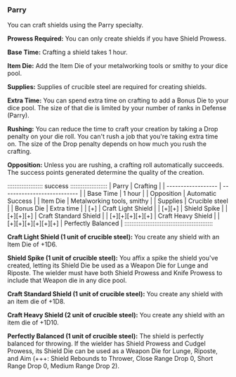 ### Parry

You can craft shields using the Parry specialty.

**Prowess Required:** You can only create shields if you have Shield Prowess.

**Base Time:** Crafting a shield takes 1 hour.

**Item Die:** Add the Item Die of your metalworking tools or smithy to your dice pool.

**Supplies:** Supplies of crucible steel are required for creating shields.

**Extra Time:** You can spend extra time on crafting to add a Bonus Die
to your dice pool. The size of that die is limited by your number of
ranks in Defense (Parry).

**Rushing:** You can reduce the time to craft your creation by taking a
Drop penalty on your die roll. You can't rush a job that you're taking
extra time on. The size of the Drop penalty depends on how much you rush
the crafting.

**Opposition:** Unless you are rushing, a crafting roll automatically
succeeds. The success points generated determine the quality of the
creation.

:::::::::::::::::::: success :::::::::::::::::::::
| Parry              |  Crafting                   |
| ------------------ | --------------------------- |
| Base Time          |  1 hour                     |
| Opposition         |  Automatic Success          |
| Item Die           |  Metalworking tools, smithy |
| Supplies           |  Crucible steel             |
| Bonus Die          |  Extra time                 |
| [+]                |  Craft Light Shield         |
| [+][+]             |  Shield Spike               |
| [+][+][+]          |  Craft Standard Shield      |
| [+][+][+][+][+]    |  Craft Heavy Shield         |
| [+][+][+][+][+][+] |  Perfectly Balanced         |
::::::::::::::::::::::::::::::::::::::::::::::::::

**Craft Light Shield (1 unit of crucible steel):** You create any shield with an Item Die of +1D6.

**Shield Spike (1 unit of crucible steel):** You affix a spike the
shield you've created, letting its Shield Die be used as a Weapon Die
for Lunge and Riposte. The wielder must have both Shield Prowess and
Knife Prowess to include that Weapon die in any dice pool.

**Craft Standard Shield (1 unit of crucible steel):** You create any
shield with an item die of +1D8.

**Craft Heavy Shield (2 unit of crucible steel):** You create any shield
with an item die of +1D10.

**Perfectly Balanced (1 unit of crucible steel):** The shield is
perfectly balanced for throwing. If the wielder has Shield Prowess and
Cudgel Prowess, its Shield Die can be used as a Weapon Die for Lunge,
Riposte, and Aim (+++: Shield Rebounds to Thrower, Close Range Drop 0,
Short Range Drop 0, Medium Range Drop 2).

